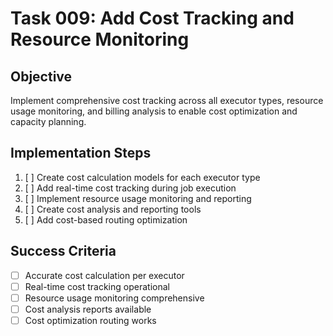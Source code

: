 # Task 009: Add Cost Tracking and Resource Monitoring

## Objective
Implement comprehensive cost tracking across all executor types, resource usage monitoring, and billing analysis to enable cost optimization and capacity planning.

## Implementation Steps
1. [ ] Create cost calculation models for each executor type
2. [ ] Add real-time cost tracking during job execution
3. [ ] Implement resource usage monitoring and reporting
4. [ ] Create cost analysis and reporting tools
5. [ ] Add cost-based routing optimization

## Success Criteria
- [ ] Accurate cost calculation per executor
- [ ] Real-time cost tracking operational
- [ ] Resource usage monitoring comprehensive
- [ ] Cost analysis reports available
- [ ] Cost optimization routing works